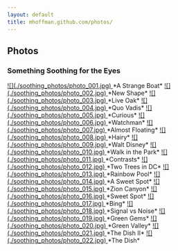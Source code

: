 ```yaml
---
layout: default
title: mhoffman.github.com/photos/
---
```


## Photos

### Something Soothing for the Eyes

<a target="_blank" href="./soothing_photos/photo_001.jpg">
![](./soothing_photos/photo_001.jpg)
</a>
*A Strange Boat*

<a target="_blank" href="./soothing_photos/photo_002.jpg">
![](./soothing_photos/photo_002.jpg)
</a>
*New Shape*

<a target="_blank" href="./soothing_photos/photo_003.jpg">
![](./soothing_photos/photo_003.jpg)
</a>
*Live Oak*

<a target="_blank" href="./soothing_photos/photo_004.jpg">
![](./soothing_photos/photo_004.jpg)
</a>
*Quo Vadis*

<a target="_blank" href="./soothing_photos/photo_005.jpg">
![](./soothing_photos/photo_005.jpg)
</a>
*Curious*

<a target="_blank" href="./soothing_photos/photo_006.jpg">
![](./soothing_photos/photo_006.jpg)
</a>
*Watchman*

<a target="_blank" href="./soothing_photos/photo_007.jpg">
![](./soothing_photos/photo_007.jpg)
</a>
*Almost Floating*

<a target="_blank" href="./soothing_photos/photo_008.jpg">
![](./soothing_photos/photo_008.jpg)
</a>
*Hairy*

<a target="_blank" href="./soothing_photos/photo_009.jpg">
![](./soothing_photos/photo_009.jpg)
</a>
*Walt Disney*

<a target="_blank" href="./soothing_photos/photo_010.jpg">
![](./soothing_photos/photo_010.jpg)
</a>
*Walk in the Park*

<a target="_blank" href="./soothing_photos/photo_011.jpg">
![](./soothing_photos/photo_011.jpg)
</a>
*Contrasts*

<a target="_blank" href="./soothing_photos/photo_012.jpg">
![](./soothing_photos/photo_012.jpg)
</a>
*Two Trees in DC*

<a target="_blank" href="./soothing_photos/photo_013.jpg">
![](./soothing_photos/photo_013.jpg)
</a>
*Rainbow Pool*

<a target="_blank" href="./soothing_photos/photo_014.jpg">
![](./soothing_photos/photo_014.jpg)
</a>
*A Sweet Spot*

<a target="_blank" href="./soothing_photos/photo_015.jpg">
![](./soothing_photos/photo_015.jpg)
</a>
*Zion Canyon*

<a target="_blank" href="./soothing_photos/photo_016.jpg">
![](./soothing_photos/photo_016.jpg)
</a>
*Sweet Spot*

<a target="_blank" href="./soothing_photos/photo_017.jpg">
![](./soothing_photos/photo_017.jpg)
</a>
*Bing*

<a target="_blank" href="./soothing_photos/photo_018.jpg">
![](./soothing_photos/photo_018.jpg)
</a>
*Signal vs Noise*

<a target="_blank" href="./soothing_photos/photo_019.jpg">
![](./soothing_photos/photo_019.jpg)
</a>
*Green Gems*

<a target="_blank" href="./soothing_photos/photo_020.jpg">
![](./soothing_photos/photo_020.jpg)
</a>
*Green Valley*

<a target="_blank" href="./soothing_photos/photo_021.jpg">
![](./soothing_photos/photo_021.jpg)
</a>
*The Dish II*

<a target="_blank" href="./soothing_photos/photo_022.jpg">
![](./soothing_photos/photo_022.jpg)
</a>
*The Dish*
